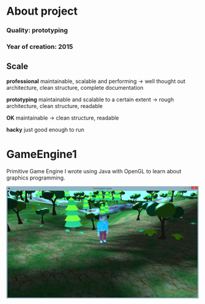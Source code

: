 # About project
### Quality: **prototyping**
### Year of creation: 2015

## Scale
**professional**
maintainable, scalable and performing -> well thought out architecture, clean structure, complete documentation

**prototyping**
maintainable and scalable to a certain extent -> rough architecture, clean structure, readable

**OK**
maintainable -> clean structure, readable

**hacky**
just good enough to run

# GameEngine1
Primitive Game Engine I wrote using Java with OpenGL to learn about graphics programming.

![In-Game Screenshot](readme-img/first-opengl-gameengine.PNG)
